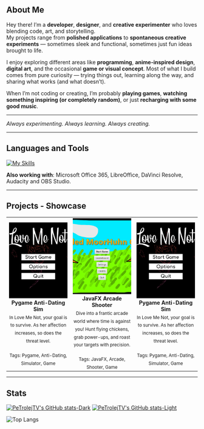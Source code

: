 ## About Me  

Hey there! I’m a **developer**, **designer**, and **creative experimenter** who loves blending code, art, and storytelling.  
My projects range from **polished applications** to **spontaneous creative experiments** — sometimes sleek and functional, sometimes just fun ideas brought to life.  

I enjoy exploring different areas like **programming**, **anime-inspired design**, **digital art**, and the occasional **game or visual concept**.
Most of what I build comes from pure curiosity — trying things out, learning along the way, and sharing what works (and what doesn’t).

When I’m not coding or creating, I’m probably **playing games**, **watching something inspiring (or completely random)**, or just **recharging with some good music**.

---

*Always experimenting. Always learning. Always creating.*

---

## Languages and Tools

[![My Skills](https://skillicons.dev/icons?i=unity,blender,ps,pr,ai,vscode,html,css,vue,nodejs,py,java,mysql,androidstudio,robloxstudio)](https://skillicons.dev)

**Also working with**: Microsoft Office 365, LibreOffice, DaVinci Resolve, Audacity and OBS Studio.

---

## Projects - Showcase

<table>
  <tr>
    <td align="center" width="33%">
      <a href="https://github.com/PeTrolejTV/Love-Me-Not">
        <img src="https://github.com/PeTrolejTV/Love-Me-Not/blob/main/LoveMeNot/gallery/design_concept.png"
             alt="Pygame Anti-Dating Sim"
             style="width:100%; height:200px; object-fit:cover;"/>
      </a>
      <br/>
      <b>Pygame Anti-Dating Sim</b><br/>
      <sub>In Love Me Not, your goal is to survive. As her affection increases, so does the threat level.</sub><br/>
      <br/>
      <sub>Tags: Pygame, Anti-Dating, Simulator, Game</sub>
    </td>
    <td align="center" width="33%">
      <a href="https://github.com/PeTrolejTV/Untitled-MoorHuhn-Game">
        <img src="https://github.com/PeTrolejTV/Untitled-MoorHuhn-Game/blob/main/UntitledMoorHuhnGame/gallery/MainMenuPreview.png"
             alt="JavaFX Arcade Shooter"
             style="width:100%; height:200px; object-fit:cover;"/>
      </a>
      <br/>
      <b>JavaFX Arcade Shooter</b><br/>
      <sub>Dive into a frantic arcade world where time is against you! Hunt flying chickens, grab power-ups, and roast your targets with precision.</sub><br/>
      <br/>
      <sub>Tags: JavaFX, Arcade, Shooter, Game</sub>
    </td>
    <td align="center" width="33%">
      <a href="https://github.com/PeTrolejTV/Love-Me-Not">
        <img src="https://github.com/PeTrolejTV/Love-Me-Not/blob/main/LoveMeNot/gallery/design_concept.png"
             alt="Pygame Anti-Dating Sim"
             style="width:100%; height:200px; object-fit:cover;"/>
      </a>
      <br/>
      <b>Pygame Anti-Dating Sim</b><br/>
      <sub>In Love Me Not, your goal is to survive. As her affection increases, so does the threat level.</sub><br/>
      <br/>
      <sub>Tags: Pygame, Anti-Dating, Simulator, Game</sub>
    </td>
  </tr>
</table>

---

## Stats

[![PeTrolejTV's GitHub stats-Dark](https://github-readme-stats.vercel.app/api?username=petrolejtv&include_all_commits=true&show_icons=true&theme=dark#gh-dark-mode-only)](https://github.com/petrolejtv/github-readme-stats#gh-dark-mode-only)
[![PeTrolejTV's GitHub stats-Light](https://github-readme-stats.vercel.app/api?username=petrolejtv&include_all_commits=true&&show_icons=true&theme=default#gh-light-mode-only)](https://github.com/petrolejtv/github-readme-stats#gh-light-mode-only)

![Top Langs](https://github-readme-stats.vercel.app/api/top-langs/?username=PeTrolejTV&layout=compact)
